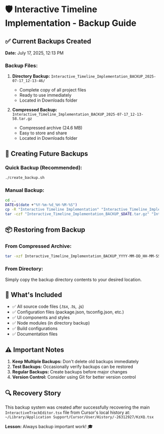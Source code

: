 # 🛡️ Interactive Timeline Implementation - Backup Guide

## ✅ Current Backups Created

**Date:** July 17, 2025, 12:13 PM

### Backup Files:
1. **Directory Backup:** `Interactive_Timeline_Implementation_BACKUP_2025-07-17_12-13-46/`
   - Complete copy of all project files
   - Ready to use immediately
   - Located in Downloads folder

2. **Compressed Backup:** `Interactive_Timeline_Implementation_BACKUP_2025-07-17_12-13-58.tar.gz`
   - Compressed archive (24.6 MB)
   - Easy to store and share
   - Located in Downloads folder

## 🔄 Creating Future Backups

### Quick Backup (Recommended):
```bash
./create_backup.sh
```

### Manual Backup:
```bash
cd ..
DATE=$(date +"%Y-%m-%d_%H-%M-%S")
cp -R "Interactive Timeline Implementation" "Interactive_Timeline_Implementation_BACKUP_$DATE"
tar -czf "Interactive_Timeline_Implementation_BACKUP_$DATE.tar.gz" "Interactive Timeline Implementation"
```

## 📦 Restoring from Backup

### From Compressed Archive:
```bash
tar -xzf Interactive_Timeline_Implementation_BACKUP_YYYY-MM-DD_HH-MM-SS.tar.gz
```

### From Directory:
Simply copy the backup directory contents to your desired location.

## 🎯 What's Included

- ✅ All source code files (.tsx, .ts, .js)
- ✅ Configuration files (package.json, tsconfig.json, etc.)
- ✅ UI components and styles
- ✅ Node modules (in directory backup)
- ✅ Build configurations
- ✅ Documentation files

## ⚠️ Important Notes

1. **Keep Multiple Backups:** Don't delete old backups immediately
2. **Test Backups:** Occasionally verify backups can be restored
3. **Regular Backups:** Create backups before major changes
4. **Version Control:** Consider using Git for better version control

## 🔍 Recovery Story

This backup system was created after successfully recovering the main `InteractiveTrackEditor.tsx` file from Cursor's local history at:
`~/Library/Application Support/Cursor/User/History/-26312927/KzXQ.tsx`

**Lesson:** Always backup important work! 🎓

